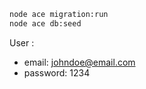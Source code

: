 ```bash
node ace migration:run
node ace db:seed
```

User :

- email: johndoe@email.com
- password: 1234

